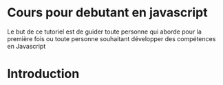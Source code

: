 # Cours pour debutant en javascript
Le but de ce tutoriel est de guider toute personne qui aborde pour la première fois ou toute personne souhaitant développer des compétences en Javascript
# Introduction
